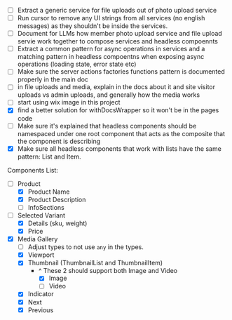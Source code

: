 - [ ] Extract a generic service for file uploads out of photo upload service
- [ ] Run cursor to remove any UI strings from all services (no english messages) as they shouldn't be inside the services.
- [ ] Document for LLMs how member photo upload service and file upload servie work together to compose services and headless compoennts
- [ ] Extract a common pattern for async operations in services and a matching pattern in headless compoentns when exposing async operations (loading state, error state etc)
- [ ] Make sure the server actions factories functions pattern is documented properly in the main doc
- [ ] in file uploads and media, explain in the docs about it and site visitor uploads vs admin uploads, and generally how the media works
- [ ] start using wix image in this project
- [x] find a better solution for withDocsWrapper so it won't be in the pages code
- [ ] Make sure it's explained that headless components should be namespaced under one root component that acts as the composite that the component is describing
- [x] Make sure all headless components that work with lists have the same pattern: <SomeComp>List and <SomeComp>Item.

Components List:

- [ ] Product
  - [x] Product Name
  - [x] Product Description
  - [ ] InfoSections
- [ ] Selected Variant
  - [x] Details (sku, weight)
  - [x] Price
- [x] Media Gallery
  - [ ] Adjust types to not use `any` in the types.
  - [x] Viewport
  - [x] Thumbnail (ThumbnailList and ThumbnailItem)
    - ^ These 2 should support both Image and Video
      - [x] Image
      - [ ] Video
  - [x] Indicator
  - [x] Next
  - [x] Previous
